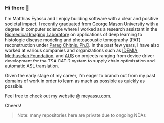 ### Hi there 👋

I'm Matthias Eyassu and I enjoy building software with a clear and positive societal impact. I recently graduated from [George Mason University](https://www.gmu.edu/) with a degree in computer science where I worked as a research assistant in the [Biomedical Imaging Laboratory](https://bmil.bioengineering.gmu.edu/) on applications of deep learning to histologic disease modeling and photoacoustic tomography (PAT) reconstruction under [Parag Chitnis, Ph.D](https://www.gmu.edu/profiles/pchitnis-0). In the past few years, I have also worked at various companies and organizations such as [IDEMIA](https://www.idemia.com/), [Methuselah Foundation](https://www.mfoundation.org/), and [AUS](https://www.aus.edu/) on projects ranging from device driver development for the TSA CAT-2 system to supply chain optimization and automatic ASL translation.

Given the early stage of my career, I'm eager to branch out from my past domains of work in order to learn as much as possible as quickly as possible.

Feel free to check out my website @ [meyassu.com](meyassu.com).

Cheers!


> Note: many repositories here are private due to ongoing NDAs

<!--
**meyassu/meyassu** is a ✨ _special_ ✨ repository because its `README.md` (this file) appears on your GitHub profile.

Here are some ideas to get you started:

- 🔭 I’m currently working on ...
- 🌱 I’m currently learning ...
- 👯 I’m looking to collaborate on ...
- 🤔 I’m looking for help with ...
- 💬 Ask me about ...
- 📫 How to reach me: ...
- 😄 Pronouns: ...
- ⚡ Fun fact: ...
-->
